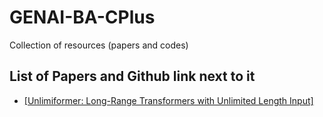 # GENAI-BA-CPlus
Collection of resources (papers and codes)

## List of Papers and Github link next to it
- [[Unlimiformer: Long-Range Transformers with Unlimited Length Input]](https://arxiv.org/pdf/2305.01625.pdf) 
